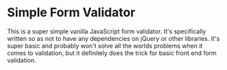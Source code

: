 # Simple Form Validator

This is a super simple vanilla JavaScript form validator. It's specifically written so as not to have any dependencies on jQuery or other libraries. It's super basic and probably won't solve all the worlds problems when it comes to validation, but it definitely does the trick for basic front end form validation.
